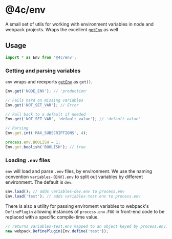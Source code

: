 # @4c/env

A small set of utils for working with environment variables in node and webpack projects. Wraps the excellent [`getEnv`](https://github.com/ctavan/node-getenv/blob/master/README.md) as well

## Usage

```js
import * as Env from '@4c/env';
```

### Getting and parsing variables

`env` wraps and reexports [`getEnv`](https://github.com/ctavan/node-getenv/blob/master/README.md) as `get()`.

```js
Env.get('NODE_ENV'); // 'production'

// Fails hard on missing variables
Env.get('NOT_SET_VAR'); // Error

// Fall back to a default if needed
Env.get('NOT_SET_VAR', 'default_value'); // 'default_value'

// Parsing
Env.get.int('MAX_SUBSCRIPTIONS', 4);

process.env.BOOLISH = 1;
Env.get.boolish('BOOLISH'); // true
```

### Loading `.env` files

`env` will load and parse `.env` files, by environment. We use the naming convention `variables-{ENV}.env` to split out variables by different environment. The default is `dev`.

```js
Env.load(); // adds variables-dev.env to process.env
Env.load('test'); // adds variables-test.env to process.env
```

There is also a utility for passing enviroment variables to webpack's `DefinePlugin` allowing instances of `process.env.FOO` in front-end code to be replaced with a specific compile-time value.

```js
// returns variables-test.env mapped to an object keyed by process.env.[foo] for use in webpack
new webpack.DefinePlugin(Env.define('test'));
```
